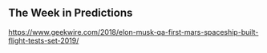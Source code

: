 ## The Week in Predictions

https://www.geekwire.com/2018/elon-musk-qa-first-mars-spaceship-built-flight-tests-set-2019/
